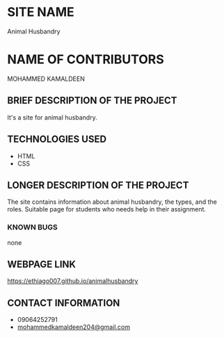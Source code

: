 # SITE NAME
Animal Husbandry
# NAME OF CONTRIBUTORS
MOHAMMED KAMALDEEN
## BRIEF DESCRIPTION OF THE PROJECT
It's a site for animal husbandry.
## TECHNOLOGIES USED
* HTML
* CSS
## LONGER DESCRIPTION OF THE PROJECT
The site contains information about animal husbandry, the types, and the roles. Suitable page for students who needs help in their assignment.
### KNOWN BUGS
none
## WEBPAGE LINK
https://ethiago007.github.io/animalhusbandry
## CONTACT INFORMATION
* 09064252791
* mohammedkamaldeen204@gmail.com